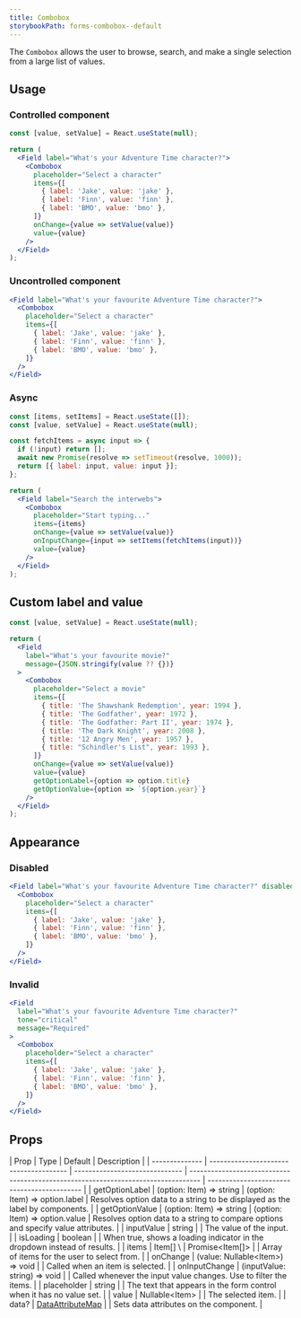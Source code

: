 ```yaml
---
title: Combobox
storybookPath: forms-combobox--default
---
```


The `Combobox` allows the user to browse, search, and make a single selection
from a large list of values.

## Usage

### Controlled component

```jsx live
const [value, setValue] = React.useState(null);

return (
  <Field label="What's your Adventure Time character?">
    <Combobox
      placeholder="Select a character"
      items={[
        { label: 'Jake', value: 'jake' },
        { label: 'Finn', value: 'finn' },
        { label: 'BMO', value: 'bmo' },
      ]}
      onChange={value => setValue(value)}
      value={value}
    />
  </Field>
);
```

### Uncontrolled component

```jsx live
<Field label="What's your favourite Adventure Time character?">
  <Combobox
    placeholder="Select a character"
    items={[
      { label: 'Jake', value: 'jake' },
      { label: 'Finn', value: 'finn' },
      { label: 'BMO', value: 'bmo' },
    ]}
  />
</Field>
```

### Async

```jsx live
const [items, setItems] = React.useState([]);
const [value, setValue] = React.useState(null);

const fetchItems = async input => {
  if (!input) return [];
  await new Promise(resolve => setTimeout(resolve, 1000));
  return [{ label: input, value: input }];
};

return (
  <Field label="Search the interwebs">
    <Combobox
      placeholder="Start typing..."
      items={items}
      onChange={value => setValue(value)}
      onInputChange={input => setItems(fetchItems(input))}
      value={value}
    />
  </Field>
);
```

## Custom label and value

```jsx live
const [value, setValue] = React.useState(null);

return (
  <Field
    label="What's your favourite movie?"
    message={JSON.stringify(value ?? {})}
  >
    <Combobox
      placeholder="Select a movie"
      items={[
        { title: 'The Shawshank Redemption', year: 1994 },
        { title: 'The Godfather', year: 1972 },
        { title: 'The Godfather: Part II', year: 1974 },
        { title: 'The Dark Knight', year: 2008 },
        { title: '12 Angry Men', year: 1957 },
        { title: "Schindler's List", year: 1993 },
      ]}
      onChange={value => setValue(value)}
      value={value}
      getOptionLabel={option => option.title}
      getOptionValue={option => `${option.year}`}
    />
  </Field>
);
```

## Appearance

### Disabled

```jsx live
<Field label="What's your favourite Adventure Time character?" disabled>
  <Combobox
    placeholder="Select a character"
    items={[
      { label: 'Jake', value: 'jake' },
      { label: 'Finn', value: 'finn' },
      { label: 'BMO', value: 'bmo' },
    ]}
  />
</Field>
```

### Invalid

```jsx live
<Field
  label="What's your favourite Adventure Time character?"
  tone="critical"
  message="Required"
>
  <Combobox
    placeholder="Select a character"
    items={[
      { label: 'Jake', value: 'jake' },
      { label: 'Finn', value: 'finn' },
      { label: 'BMO', value: 'bmo' },
    ]}
  />
</Field>
```

## Props

| Prop           | Type                                   | Default                        | Description                                                                       |
| -------------- | -------------------------------------- | ------------------------------ | --------------------------------------------------------------------------------- | ------------------------------------------- |
| getOptionLabel | (option: Item) => string               | (option: Item) => option.label | Resolves option data to a string to be displayed as the label by components.      |
| getOptionValue | (option: Item) => string               | (option: Item) => option.value | Resolves option data to a string to compare options and specify value attributes. |
| inputValue     | string                                 |                                | The value of the input.                                                           |
| isLoading      | boolean                                |                                | When true, shows a loading indicator in the dropdown instead of results.          |
| items          | Item[] \                               | Promise\<Item[]\>              |                                                                                   | Array of items for the user to select from. |
| onChange       | (value: Nullable\<Item\>) => void      |                                | Called when an item is selected.                                                  |
| onInputChange  | (inputValue: string) => void           |                                | Called whenever the input value changes. Use to filter the items.                 |
| placeholder    | string                                 |                                | The text that appears in the form control when it has no value set.               |
| value          | Nullable\<Item\>                       |                                | The selected item.                                                                |
| data?          | [DataAttributeMap][data-attribute-map] |                                | Sets data attributes on the component.                                            |

[data-attribute-map]:
  https://github.com/brighte-labs/spark-web/blob/e7f6f4285b4cfd876312cc89fbdd094039aa239a/packages/utils/src/internal/buildDataAttributes.ts#L1
